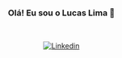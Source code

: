  

<div align=center >

### Olá! Eu sou o Lucas Lima 👋
 
 
<br>


[![Linkedin](https://img.shields.io/badge/LinkedIn-0077B5?style=for-the-badge&logo=linkedin&logoColor=whi)](https://www.linkedin.com/in/lucas-lima-batista/)
</div>




